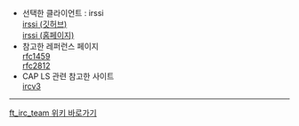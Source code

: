 - 선택한 클라이언트 : irssi  
  [irssi (깃허브)](https://github.com/irssi/irssi)  
  [irssi (홈페이지)](https://irssi.org/)
- 참고한 레퍼런스 페이지  
  [rfc1459](https://datatracker.ietf.org/doc/html/rfc1459)  
  [rfc2812](https://datatracker.ietf.org/doc/html/rfc2812)
- CAP LS 관련 참고한 사이트  
  [ircv3](https://ircv3.net/specs/extensions/capability-negotiation.html)

---
[ft_irc_team 위키 바로가기](https://github.com/42swang/ft_irc_team/wiki)
